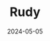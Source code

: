 ---
date: 2024-05-05
featured_image: Rudy-20240701-3.jpg
title: Rudy
description: 
tags: ["rudy"]
---